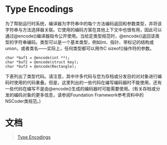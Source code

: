 # Type Encodings

为了帮助运行时系统，编译器为字符串中的每个方法编码返回和参数类型，并将该字符串与方法选择器关联。它使用的编码方案在其他上下文中也很有用，因此可以通过@encode()编译器指令公开使用。当给定类型规范时，@encode()返回该类型的字符串编码。类型可以是一个基本类型，例如int、指针、带标记的结构或union，或者类名——实际上，任何类型都可以用作C sizeof()操作符的参数。

```
char *buf1 = @encode(int **);
char *buf2 = @encode(struct key);
char *buf3 = @encode(Rectangle);
```

下表列出了类型代码。请注意，其中许多代码与您为存档或分发目的对对象进行编码时使用的代码重叠。但是，这里列出的一些代码在编写编码器时不能使用，还有一些代码在编写不是由@encode()生成的编码器时可能需要使用。(有关存档或分发的编码对象的更多信息，请参阅Foundation Framework参考资料中的NSCoder类规范。)


# 文档

>[Type Encodings](https://developer.apple.com/library/archive/documentation/Cocoa/Conceptual/ObjCRuntimeGuide/Articles/ocrtTypeEncodings.html#//apple_ref/doc/uid/TP40008048-CH100-SW1)